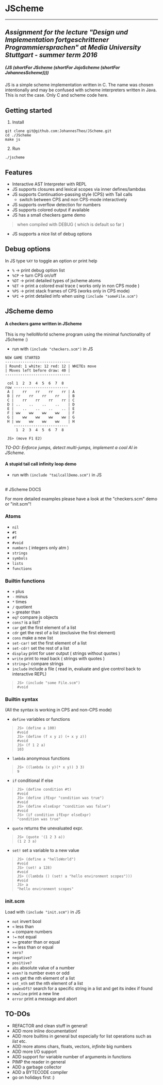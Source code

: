# JScheme
 --------------------------------------------------------------------------------------
*Assignment for the lecture "Design und Implementation fortgeschrittener Programmiersprachen" at Media University Stuttgart - summer term 2016*
 --------------------------------------------------------------------------------------



##### (JS (shortFor JScheme (shortFor JojoScheme (shortFor JohannesScheme)))) 

JS is a simple scheme implementation written in C. The name was chosen intentionally and may be confused with scheme interpreters written in Java. This is not the case. Only C and scheme code here.


## Getting started

1. Install
```
git clone git@github.com:JohannesTheo/JScheme.git
cd ./JScheme
make js
```
2. Run
```
./jscheme
```

## Features

* Interactive AST Interpreter with REPL
* JS supports closures and lexical scopes via inner defines/lambdas
* JS supports Continuation-passing style (CPS) with Tail calls
	* switch between CPS and non CPS-mode interactively
* JS supports overflow detection for numbers
* JS supports colored output if available
* JS has a small checkers game demo

> when compiled with DEBUG ( which is default so far )

* JS supports a nice list of debug options

## Debug options

In JS type `%XY` to toggle an option or print help

* `%` -> print debug option list
* `%CP` -> turn CPS on/off
* `%DT` -> print detailed types of jscheme atoms
* `%ET` -> print a colored eval trace ( works only in non CPS mode )
* `%PS` -> print stack frames of CPS (works only in CPS mode)
* `%PI` -> print detailed info when using `(include "someFile.scm")`

## JScheme demo

#### A checkers game written in JScheme
This is my helloWorld scheme program using the minimal functionality of JScheme :)

* run with `(include "checkers.scm")` in JS

```
NEW GAME STARTED
------------------------------
| Round: 1 white: 12 red: 12 | WHITEs move
| Moves left before draw: 40 |
------------------------------

 col 1  2  3  4  5  6  7  8
row -------------------------
 A |    rr    rr    rr    rr | A
 B | rr    rr    rr    rr    | B
 C |    rr    rr    rr    rr | C
 D | ..    ..    ..    ..    | D
 E |    ..    ..    ..    .. | E
 F | ww    ww    ww    ww    | F
 G |    ww    ww    ww    ww | G
 H | ww    ww    ww    ww    | H
    -------------------------
     1  2  3  4  5  6  7  8

 JS> (move F1 E2)
```

*TO-DO: Enforce jumps, detect multi-jumps, implement a cool AI in JScheme.*

#### A stupid tail call infinity loop demo

* run with `(include "tailcallDemo.scm")` in JS

<br>
# JScheme DOCS

For more detailed examples please have a look at the "checkers.scm" demo or "init.scm"!

### Atoms 
* `nil`
* `#t`
* `#f`
* `#void`
* `numbers` ( integers only atm )
* `strings`
* `symbols`
* `lists`
* `functions`

### Builtin functions
* `+` plus
* `-` minus
* `*` times
* `/` quotient
* `>` greater than
* `eq?` compare js objects
* `cons?` is a list?
* `car` get the first element of a list
* `cdr` get the rest of a list (exclusive the first element)
* `cons` make a new list
* `set-car!` set the first element of a list
* `set-cdr!` set the rest of a list
* `display` print for user output ( strings without quotes )
* `write` print to read back ( strings with quotes )
* `string=?` compare strings
* `include` include a file ( read in, evaluate and give control back to interactive REPL)
>```
>JS> (include "some File.scm") 
>#void
>```


### Builtin syntax
(All the syntax is working in CPS and non-CPS mode)


* `define` variables or functions
>```
>JS> (define a 100) 
>#void
>JS> (define (f x y z) (+ x y z))
>#void
>JS> (f 1 2 a)
>103
>```

* `lambda` anonymous functions
>```
>JS> ((lambda (x y)(* x y)) 3 3)
>9
>```

* `if` conditional if else
>```
>JS> (define condition #t)
>#void
>JS> (define ifExpr "condition was true")
>#void
>JS> (define elseExpr "condition was false")
>#void
>JS> (if condition ifExpr elseExpr)
>"condition was true"
>```

* `quote` returns the unevaluated expr.
>```
>JS> (quote '(1 2 3 a))
>(1 2 3 a)
>```

* `set!` set a variable to a new value
>```
>JS> (define a "helloWorld")
>#void
>JS> (set! a 128)
>#void
>JS> ((lambda () (set! a "hello environment scopes")))
>#void
>JS> a 
>"hello environment scopes"
>```

### init.scm

Load with `(include "init.scm")` in JS

* `not` invert bool
* `<` less than 
* `=` compare numbers
* `!=` not equal
* `>=` greater than or equal
* `<=` less than or equal
* `zero?` 
* `negative?`
* `positive?`
* `abs` absolute value of a number
* `even?` is number even or odd
* `nth` get the nth element of a list
* `set_nth` set the nth element of a list
* `indexOfS?` search for a specific string in a list and get its index if found
* `newline` print a new line
* `error` print a message and abort

## TO-DOs

* REFACTOR and clean stuff in general!
* ADD more inline documentation!
* ADD more builtins in general but especially for list operations such as *list* etc.
* ADD more atoms chars, floats, vectors, *infinite* big numbers
* ADD more I/O support
* ADD support for variable number of arguments in functions
* PIMP the reader in general
* ADD a garbage collector
* ADD a BYTECODE compiler
* go on holidays first :)

